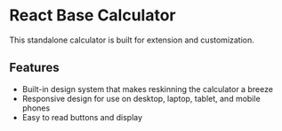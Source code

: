# React Base Calculator
This standalone calculator is built for extension and customization. 

## Features
* Built-in design system that makes reskinning the calculator a breeze
* Responsive design for use on desktop, laptop, tablet, and mobile phones
* Easy to read buttons and display
